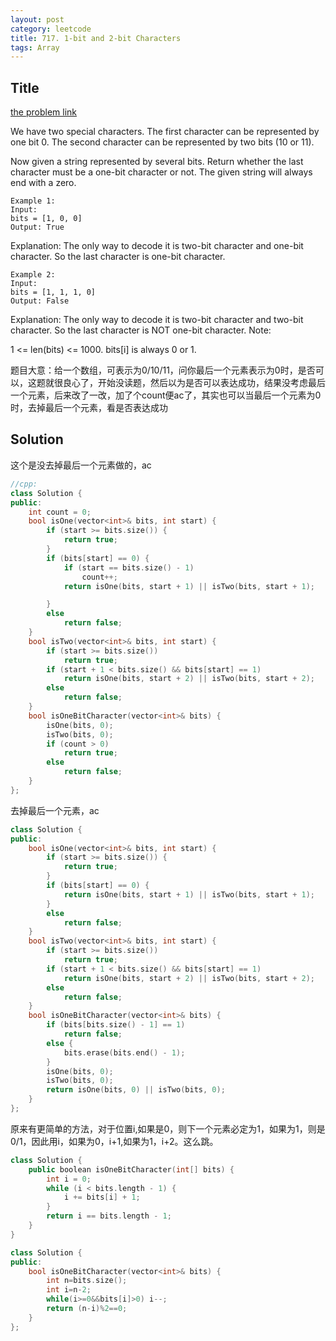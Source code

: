 ```yaml
---
layout: post
category: leetcode
title: 717. 1-bit and 2-bit Characters
tags: Array
---
```

## Title
[the problem link](https://leetcode.com/problems/1-bit-and-2-bit-characters/description/)


We have two special characters. The first character can be represented by one bit 0. The second character can be represented by two bits (10 or 11).

Now given a string represented by several bits. Return whether the last character must be a one-bit character or not. The given string will always end with a zero.

	Example 1:
	Input: 
	bits = [1, 0, 0]
	Output: True

Explanation: 
The only way to decode it is two-bit character and one-bit character. So the last character is one-bit character.
	
	Example 2:
	Input: 
	bits = [1, 1, 1, 0]
	Output: False

Explanation: 
The only way to decode it is two-bit character and two-bit character. So the last character is NOT one-bit character.
Note:

1 <= len(bits) <= 1000.
bits[i] is always 0 or 1.

题目大意：给一个数组，可表示为0/10/11，问你最后一个元素表示为0时，是否可以，这题就很良心了，开始没读题，然后以为是否可以表达成功，结果没考虑最后一个元素，后来改了一改，加了个count便ac了，其实也可以当最后一个元素为0时，去掉最后一个元素，看是否表达成功

## Solution

这个是没去掉最后一个元素做的，ac
```c++
//cpp:
class Solution {
public:
	int count = 0;
	bool isOne(vector<int>& bits, int start) {
		if (start >= bits.size()) {
			return true;
		}
		if (bits[start] == 0) {
			if (start == bits.size() - 1)
				count++;
			return isOne(bits, start + 1) || isTwo(bits, start + 1);

		}
		else
			return false;
	}
	bool isTwo(vector<int>& bits, int start) {
		if (start >= bits.size())
			return true;
		if (start + 1 < bits.size() && bits[start] == 1)
			return isOne(bits, start + 2) || isTwo(bits, start + 2);
		else
			return false;
	}
	bool isOneBitCharacter(vector<int>& bits) {
		isOne(bits, 0);
		isTwo(bits, 0);
		if (count > 0)
			return true;
		else
			return false;
	}
};
```

去掉最后一个元素，ac
```c++
class Solution {
public:
	bool isOne(vector<int>& bits, int start) {
		if (start >= bits.size()) {
			return true;
		}
		if (bits[start] == 0) {
			return isOne(bits, start + 1) || isTwo(bits, start + 1);
		}
		else
			return false;
	}
	bool isTwo(vector<int>& bits, int start) {
		if (start >= bits.size())
			return true;
		if (start + 1 < bits.size() && bits[start] == 1)
			return isOne(bits, start + 2) || isTwo(bits, start + 2);
		else
			return false;
	}
	bool isOneBitCharacter(vector<int>& bits) {
		if (bits[bits.size() - 1] == 1)
			return false;
		else {
			bits.erase(bits.end() - 1);
		}
		isOne(bits, 0);
		isTwo(bits, 0);
		return isOne(bits, 0) || isTwo(bits, 0);
	}
};
```

原来有更简单的方法，对于位置i,如果是0，则下一个元素必定为1，如果为1，则是0/1，因此用i，如果为0，i+1,如果为1，i+2。这么跳。

```c++
class Solution {
    public boolean isOneBitCharacter(int[] bits) {
        int i = 0;
        while (i < bits.length - 1) {
            i += bits[i] + 1;
        }
        return i == bits.length - 1;
    }
}
```

```c++
class Solution {
public:
    bool isOneBitCharacter(vector<int>& bits) {
        int n=bits.size();
        int i=n-2;
        while(i>=0&&bits[i]>0) i--;
        return (n-i)%2==0;
    }
};
```